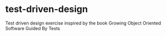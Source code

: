 # test-driven-design
Test driven design exercise inspired by the book Growing Object Oriented Software Guided By Tests
